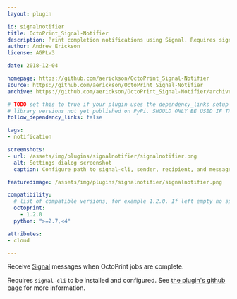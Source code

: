 ```yaml
---
layout: plugin

id: signalnotifier
title: OctoPrint_Signal-Notifier
description: Print completion notifications using Signal. Requires signal-cli.
author: Andrew Erickson
license: AGPLv3

date: 2018-12-04

homepage: https://github.com/aerickson/OctoPrint_Signal-Notifier
source: https://github.com/aerickson/OctoPrint_Signal-Notifier
archive: https://github.com/aerickson/OctoPrint_Signal-Notifier/archive/master.zip

# TODO set this to true if your plugin uses the dependency_links setup parameter to include
# library versions not yet published on PyPi. SHOULD ONLY BE USED IF THERE IS NO OTHER OPTION!
follow_dependency_links: false

tags:
- notification

screenshots:
- url: /assets/img/plugins/signalnotifier/signalnotifier.png
  alt: Settings dialog screenshot
  caption: Configure path to signal-cli, sender, recipient, and message.

featuredimage: /assets/img/plugins/signalnotifier/signalnotifier.png

compatibility:
  # list of compatible versions, for example 1.2.0. If left empty no specific version requirement will be assumed
  octoprint:
    - 1.2.0
  python: ">=2.7,<4"

attributes:
- cloud

---
```


Receive [Signal](https://signal.org/) messages when OctoPrint jobs are complete.

Requires `signal-cli` to be installed and configured. See [the plugin's github page](https://github.com/aerickson/OctoPrint_Signal-Notifier) for more information.
